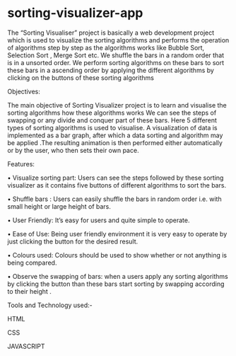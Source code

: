 # sorting-visualizer-app
The “Sorting Visualiser” project is basically a web development project which is used to visualize the sorting algorithms and performs the operation of algorithms step by step as the algorithms works like Bubble Sort, Selection Sort , Merge Sort etc.  We shuffle the bars in a random order that is in a unsorted order.
We perform sorting algorithms on these bars to sort these bars in a ascending order by applying the different algorithms by clicking on the buttons of these sorting algorithms 



Objectives:


The main objective of Sorting Visualizer project is to learn and visualise the sorting algorithms how these algorithms works We can see the steps of swapping or any divide and conquer part of these bars. Here 5 different types of sorting algorithms is used to visualise.  A visualization of data is implemented as a bar graph, after which a data sorting and algorithm may be applied .The resulting animation is then performed either automatically or by the user, who then sets their own pace.


Features: 


• Visualize sorting part: Users can see the steps followed by these sorting visualizer as it contains five buttons of different algorithms to sort the bars.

• Shuffle bars : Users can easily shuffle the bars in random order i.e. with small height or large height of bars.   

• User Friendly: It’s easy for users and quite simple to operate. 

• Ease of Use: Being user friendly environment it is very easy to operate by just clicking the button for the desired result.

• Colours used: Colours should be used to show whether or not anything is being compared.

• Observe the swapping of bars: when a users apply any sorting algorithms by clicking the button than these bars start sorting by swapping according to their height .


Tools and Technology used:-

HTML

CSS

JAVASCRIPT



